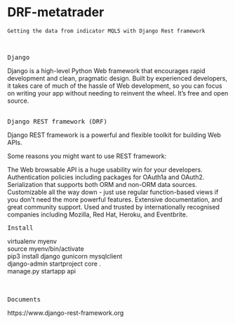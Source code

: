 # DRF-metatrader
    Getting the data from indicator MQL5 with Django Rest framework


<BR/>
<div class="highlight highlight-source-js"><pre>
Django
</pre></div>
Django is a high-level Python Web framework that encourages rapid development and clean, pragmatic design. Built by experienced developers, it takes care of much of the hassle of Web development, so you can focus on writing your app without needing to reinvent the wheel. It’s free and open source.
<BR/>
<BR/>


<div class="highlight highlight-source-js">
<pre>
Django REST framework (DRF)
</pre>
</div>
Django REST framework is a powerful and flexible toolkit for building Web APIs.

Some reasons you might want to use REST framework:

The Web browsable API is a huge usability win for your developers.
Authentication policies including packages for OAuth1a and OAuth2.
Serialization that supports both ORM and non-ORM data sources.
Customizable all the way down - just use regular function-based views if you don't need the more powerful features.
Extensive documentation, and great community support.
Used and trusted by internationally recognised companies including Mozilla, Red Hat, Heroku, and Eventbrite.
</div>


<div class="highlight highlight-source-js">
<pre>
Install
</pre>
</div>
    virtualenv myenv<BR/>
    source myenv/bin/activate<BR/>
    pip3 install django gunicorn mysqlclient<BR/>
    django-admin startproject core .<BR/>
    manage.py startapp api<BR/>
</div>

<BR/>
<BR/>

<div class="highlight highlight-source-js">
<pre>
Documents
</pre>
</div>
<div>
https://www.django-rest-framework.org
<BR/>
</pre>
</div>
<BR/>
<BR/>